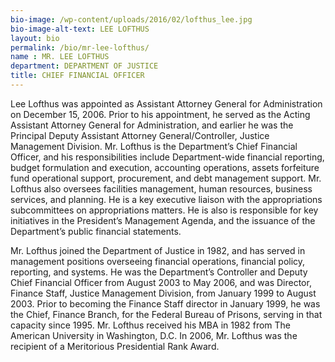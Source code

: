 ```yaml
---
bio-image: /wp-content/uploads/2016/02/lofthus_lee.jpg
bio-image-alt-text: LEE LOFTHUS
layout: bio
permalink: /bio/mr-lee-lofthus/
name : MR. LEE LOFTHUS
department: DEPARTMENT OF JUSTICE
title: CHIEF FINANCIAL OFFICER
---
```

   Lee Lofthus was appointed as Assistant Attorney General for Administration on December 15, 2006. Prior to his appointment, he served as the Acting Assistant Attorney General for Administration, and earlier he was the Principal Deputy Assistant Attorney General/Controller, Justice Management Division. Mr. Lofthus is the Department’s Chief Financial Officer, and his responsibilities include Department-wide financial reporting, budget formulation and execution, accounting operations, assets forfeiture fund operational support, procurement, and debt management support. Mr. Lofthus also oversees facilities management, human resources, business services, and planning. He is a key executive liaison with the appropriations subcommittees on appropriations matters. He is also is responsible for key initiatives in the President’s Management Agenda, and the issuance of the Department’s public financial statements.
             
   Mr. Lofthus joined the Department of Justice in 1982, and has served in management positions overseeing financial operations, financial policy, reporting, and systems. He was the Department’s Controller and Deputy Chief Financial Officer from August 2003 to May 2006, and was Director, Finance Staff, Justice Management Division, from January 1999 to August 2003. Prior to becoming the Finance Staff director in January 1999, he was the Chief, Finance Branch, for the Federal Bureau of Prisons, serving in that capacity since 1995. Mr. Lofthus received his MBA in 1982 from The American University in Washington, D.C. In 2006, Mr. Lofthus was the recipient of a Meritorious Presidential Rank Award.

